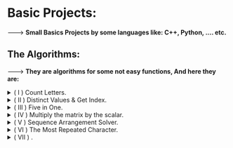 # Basic Projects:
---> **Small Basics Projects by some languages like: C++, Python, .... etc.**

## The Algorithms:
---> **They are algorithms for some not easy functions, And here they are:**

<details>
 <summary>( I ) Count Letters.</summary>

 1. ***Function `printRLE`***:
    - This function takes a string `s` as input.
    - It sorts the characters in the string in ascending order.
    - It then counts the occurrences of each character:
        - While the current character is the same as the next character, it increments the count and moves to the next character.
        - When the next character is different, it prints the character and its count.
    - The function effectively prints the Run-Length Encoding (RLE) of the input string.

 2. ***Main Function***:
    - It reads a string `x` from standard input (keyboard).
    - It calls the `printRLE` function with `x` as the argument to print the RLE of the input string.

 3. ***End of Program***:
    - The program returns 0 to indicate successful execution.

In summary, this code reads a string, sorts its characters, and then prints the RLE (character followed by its count) of the string. For example, if the input string is "**aaabbbcc**", the output will be:
```
a : 3
b : 3
c : 2
```

</details>


<details>
 <summary>( II ) Distinct Values & Get Index.</summary>

 1. ***Function Definitions***:

    1. **`int cntDistinct(string str)`**:
        - This function takes a string `str` as input.
        - It calculates the number of distinct characters (unique characters) in the given string.
        - Here's how it works:
            - It uses an `unordered_set<char>` (a set that automatically removes duplicates) to store unique characters.
            - The loop traverses the string, and for each character:
                - If the character is not already in the set, it inserts it.
                - If the character is already in the set, it is ignored (since it's not unique).
            - Finally, it returns the size of the set, which represents the count of distinct characters in the string.
    
    2. **`int countDistinct(int arr[], int n)`**:
        - This function takes an array of integers `arr` and its size `n` as input.
        - It calculates the number of distinct elements in the array.
        - Here's how it works:
            - It uses a `set<int>` (a set that automatically removes duplicates) to store unique elements.
            - The loop traverses the array, and for each element:
                - If the element is not already in the set, it inserts it.
                - If the element is already in the set, it is ignored (since it's not unique).
            - Finally, it returns the size of the set, which represents the count of distinct elements in the array.
    
    3. **`long long getIndex(vector<ll> v, ll K)`**:
        - This function takes a vector of `ll` (long long) integers `v` and a target value `K`.
        - It searches for `K` in the vector and returns its index if found; otherwise, it returns -1.
        - Here's how it works:
            - It uses the `find` function from the `<algorithm>` library to search for `K` in the vector.
            - If `K` is found, it calculates the index by subtracting the iterator position from the beginning of the vector.
            - If `K` is not present in the vector, it returns -1.

 2. ***Main Function***:
    - Reads a string `e` and calculates the number of distinct characters using `cntDistinct(e)`.
    - Reads an integer `n` and an array of integers `arr`. Calculates the number of distinct elements using `countDistinct(arr, n)`.
    - Reads a `long long` integer `k` and finds its index in the array using `getIndex(arr, k)`.
    - Prints the results accordingly.
    - Finally, the program returns 0, indicating successful execution.
 
 3. ***End of Program.***
</details>


<details>
 <summary>( III ) Five in One.</summary>
 
1. ***Function Definitions***:
      - `Max()` : This function sorts the array in descending order (largest to smallest) and then prints the first element, which is the largest number in the array.
      - `Min()` : Similar to the Max function, but it sorts the array in ascending order (smallest to largest) and prints the first element, which is the smallest number.
      - `Prime()` : This function counts the number of prime numbers in the array. A prime number is a number greater than 1 that has no positive divisors other than 1 and itself.
      - `Palindrome()` : This function checks how many numbers in the array are palindromes. A palindrome is a number that reads the same backward as forward.
      - `divisors()` : This function returns the number of divisors of a given number. A divisor is a number that can divide another number without leaving a remainder.

2. ***Main Function***:

   1. **Read Number of Elements:**
      - The program prompts the user to enter the number of elements (`num`) that will be in the array.
   
   2. **Create and Fill the Array:**
      - An array `arr` is created with the size specified by the user. The program then reads the elements of the array from the user input.
   
   3. **Find and Display Maximum and Minimum:**
      - The `Max` and `Min` functions are called to find and display the largest and smallest numbers in the array.
   
   4. **Count and Display Prime Numbers:**
      - The `Prime` function is called to count and display the number of prime numbers in the array.
   
   5. **Count and Display Palindrome Numbers:**
      - The `Palindrome` function is called to count and display the number of palindrome numbers in the array.
   
   6. **Find the Number with Maximum Divisors:**
      - A loop runs through each element in the array, calling the `divisors` function to find the number of divisors for each element. It keeps track of the number with the most divisors and, in case of a tie, the larger number.
   
   7. **Display the Number with Maximum Divisors:**
      - After the loop, the program prints the number that has the maximum number of divisors.
   
   8. **End of Program:**
      - The program returns 0, which is a signal that the program has ended successfully.

</details>


<details>
 <summary>( IV ) Multiply the matrix by the scalar.</summary>

 1. ***Function Definitions***:
    - `void read_matrix(ll row, ll column, int** matrix)`: This function reads the elements of a matrix from the user. It takes the number of rows and columns as well as a pointer to a pointer of integers (which represents the matrix) as arguments.
    - `void write_matrix(ll row, ll column, int** matrix)`: This function prints the matrix to the console. It also takes the number of rows and columns and the matrix as arguments.
    - `void multiply_by_scalar(ll row, ll column, int** matrix, ll scalar)`: This function multiplies each element of the matrix by a scalar value provided by the user.

 2. ***Main Function***:
    - The `main` function begins with a greeting message to the user.
    - It then prompts the user to enter the number of rows and columns for the matrix.
    - Memory is dynamically allocated for the matrix using `new` based on the number of rows and columns entered by the user.
    - The `read_matrix` function is called to read the matrix elements from the user.
    - The `write_matrix` function is called to print the original matrix.
    - The user is prompted to enter a scalar value.
    - The `multiply_by_scalar` function is called to multiply the matrix by the scalar.
    - The `write_matrix` function is called again to print the modified matrix.

 3. ***Program Flow***:
    - The user is interactively involved throughout the program, entering the size of the matrix, its elements, and the scalar value for multiplication.
    - The program outputs the matrix before and after the scalar multiplication.

 4. ***Memory Management***:
    - We allocate memory for the matrix dynamically using `new`.
    - After using the matrix, we free the allocated memory using `delete[]`.

 5. ***End of Program***:
    - We display a thank-you message and terminate the program.

</details>

<details>
 <summary>( V )  Sequence Arrangement Solver.</summary>
 
 1. ***Input and Initialization***:
    - `int n;`: We declare an integer variable `n` to store the number of elements (people in line).
    - `cin >> n;`: We read the value of `n` from the standard input (keyboard).
    - `vector<int> arr(n), position(n, 0);`: We create two vectors:
        - `arr` to store the input sequence of people.
        - `position` to keep track of the positions directly behind each person (initialized with zeros).
    - `int x = 0;`: We initialize an integer variable `x` to zero. This variable will later store the starting position.

 2. ***Reading the Input Sequence***:
    - We use a `for` loop to read the input sequence into the `arr` vector.
    - If the current element is not `-1`, we update the `position` vector to reflect the position of that element in the sequence.
    - If the current element is `-1`, we set `x` to the current index plus one, indicating the starting position.

 3. ***Output the Sequence***:
    - We print the starting position (stored in `x`).
    - Then, we follow the chain of positions using a `while` loop:
        - If the next position is not zero (i.e., there's a valid successor), we print the next position and update `x` to that position.
        - We continue this process until we reach the end of the chain (when the next position is zero).

 4. ***End of Program.***
</details>


<details>
 <summary>( VI ) The Most Repeated Character.</summary>

1. ***Function `mostFrequent`***:
    - This function takes a string `text` as input.
    - It initializes variables: `max` (to track the maximum count), `count` (to count occurrences of each character), and `maxCharcter` (to store the most frequent character).
    - The outer loop iterates over characters from space `' '` to tilde `'~'`.
    - The inner loop counts how many times the current character appears in the input string `text`.
    - If the count is greater than the current maximum, it updates the maximum count and the most frequent character.
    - The function returns the most frequent character.

2. ***Main Function***:
    - The `main` function starts by declaring an integer variable `test`.
    - It reads a string `txt` from standard input (keyboard).
    - It calls the `mostFrequent` function with `txt` as the argument and prints the result (the most frequent character).

3. ***End of Program.***:
    - The program returns 0 to indicate successful execution.
</details>


<details>
 <summary>( VII ) .</summary>

</details>
